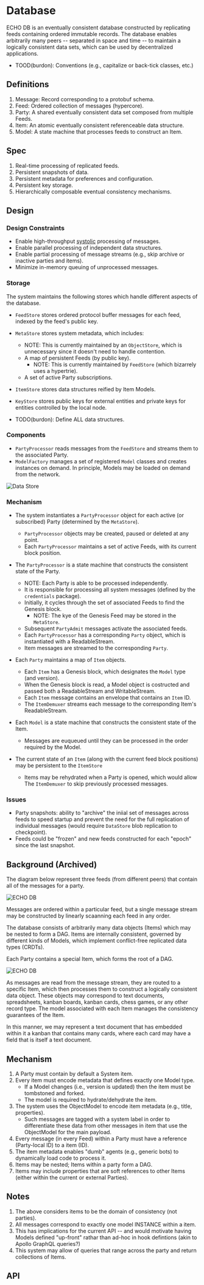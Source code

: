 # Database

ECHO DB is an eventually consistent database constructed by replicating feeds containing ordered
immutable records. The database enables arbitrarily many peers -- separated in space and time -- to
maintain a logically consistent data sets, which can be used by decentralized applications.

- TOOD(burdon): Conventions (e.g., capitalize or back-tick classes, etc.)


## Definitions

1. Message: Record corresponding to a protobuf schema.
1. Feed: Ordered collection of messages (hypercore).
1. Party: A shared eventually consistent data set composed from multiple Feeds.
1. Item: An atomic eventually consistent referenceable data structure.
1. Model: A state machine that processes feeds to construct an Item.


## Spec

1. Real-time processing of replicated feeds.
1. Persistent snapshots of data.
1. Persistent metadata for preferences and configuration.
1. Persistent key storage.
1. Hierarchically composable eventual consistency mechanisms.


## Design

### Design Constraints

- Enable high-throughput [systolic](https://en.wikipedia.org/wiki/Systolic_array) processing of messages.
- Enable parallel processing of independent data structures.
- Enable partial processing of message streams (e.g., skip archive or inactive parties and items).
- Minimize in-memory queuing of unprocessed messages.


### Storage

The system maintains the following stores which handle different aspects of the database.

- `FeedStore` stores ordered protocol buffer messages for each feed, indexed by the feed's public key.
- `MetaStore` stores system metadata, which includes:
    - NOTE: This is currently maintained by an `ObjectStore`, which is unnecessary since it doesn't 
      need to handle contention.
    - A map of persistent Feeds (by public key).
        - NOTE: This is currently maintained by `FeedStore` (which bizarrely uses a hypertrie).
    - A set of active Party subscriptions.
- `ItemStore` stores data structures reified by Item Models.
- `KeyStore` stores public keys for external entities and private keys for entities controlled by the local node.


- TODO(burdon): Define ALL data structures.


### Components

- `PartyProcessor` reads messages from the `FeedStore` and streams them to the associated Party.
- `ModelFactory` manages a set of registered `Model` classes and creates instances on demand. 
   In principle, Models may be loaded on demand from the network.


![Data Store](./diagrams/data-processing.png)


### Mechanism

- The system instantiates a `PartyProcessor` object for each active (or subscribed) Party 
  (determined by the `MetaStore`).
    - `PartyProcessor` objects may be created, paused or deleted at any point.
    - Each `PartyProcessor` maintains a set of active Feeds, with its current block position.

- The `PartyProcessor` is a state machine that constructs the consistent state of the Party.
    - NOTE: Each Party is able to be processed independently.
    - It is responsible for processing all system messages (defined by the `credentials` package).
    - Initially, it cycles through the set of associated Feeds to find the Genesis block.
        - NOTE: The kye of the Genesis Feed may be stored in the `MetaStore`. 
    - Subsequent `PartyAdmit` messages activate the associated feeds.
    - Each `PartyProcessor` has a corresponding `Party` object, which is instantiated with a ReadableStream.
    - Item messages are streamed to the corresponding `Party`.

- Each `Party` maintains a map of `Item` objects.
    - Each `Item` has a Genesis block, which designates the `Model` type (and version).
    - When the Genesis block is read, a Model object is costructed and passed both a ReadableStream and WritableStream.
    - Each `Item` message contains an envelope that contains an `Item` ID. 
    - The `ItemDemuxer` streams each message to the corresponding Item's ReadableStream.

- Each `Model` is a state machine that constructs the consistent state of the Item.
    - Messages are euqueued until they can be processed in the order required by the Model.

- The current state of an `Item` (along with the current feed block positions) may be persistent to the `ItemStore`
    - Items may be rehydrated when a Party is opened, which would allow The `ItemDemuxer` to skip previously
      processed messages.


### Issues

- Party snapshots: ability to "archive" the iniial set of messages across feeds to speed startup and prevent
  the need for the full replication of individual messages (would require `DataStore` blob replication to checkpoint).
- Feeds could be "frozen" and new feeds constructed for each "epoch" since the last snapshot.


## Background (Archived)

The diagram below represent three feeds (from different peers) that contain all of the messages for a party.

![ECHO DB](./diagrams/echo-feeds.png)

Messages are ordered within a particular feed, but a single message stream may be constructed by linearly
scaanning each feed in any order.

The database consists of arbitrarily many data objects (Items) which may be nested to form a DAG.
Items are internally consistent, governed by different kinds of Models, which implement conflict-free
replicated data types (CRDTs).

Each Party contains a special Item, which forms the root of a DAG.

![ECHO DB](./diagrams/echo-item-dag.png)

As messages are read from the message stream, they are routed to a specific Item, which then processes them
to construct a logically consistent data object. These objects may correspond to text documents, spreadsheets,
kanban boards, kanban cards, chess games, or any other record type. The model associated with each Item
manages the consistency guarantees of the Item.

In this manner, we may represent a text document that has embedded within it a kanban that contains many
cards, where each card may have a field that is itself a text document.


## Mechanism

1. A Party must contain by default a System item.
1. Every item must encode metadata that defines exactly one Model type.
    - If a Model changes (i.e., version is updated) then the item must be tombstoned and forked.
    - The model is required to hydrate/dehydrate the item.
1. The system uses the ObjectModel to encode item metadata (e.g., title, properties).
    - Such messages are tagged with a system label in order to differentiate these data from other messages in
      item that use the ObjectModel for the main payload.
1. Every message (in every Feed) within a Party must have a reference (Party-local ID) to a item (ID).
1. The item metadata enables "dumb" agents (e.g., generic bots) to dynamically load code to process it.
1. Items may be nested; Items within a party form a DAG.
1. Items may include properties that are soft references to other Items (either within the current or external Parties).


## Notes

1. The above considers items to be the domain of consistency (not parties).
1. All messages correspond to exactly one model INSTANCE within a item.
1. This has implications for the current API -- and would motivate having Models defined "up-front"
   rathar than ad-hoc in hook defintions (akin to Apollo GraphQL queries?)
1. This system may allow of queries that range across the party and return collections of Items.


## API


